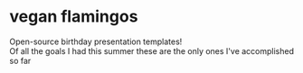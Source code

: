 # vegan flamingos
Open-source birthday presentation templates!  
Of all the goals I had this summer these are the only ones I've accomplished so far 

